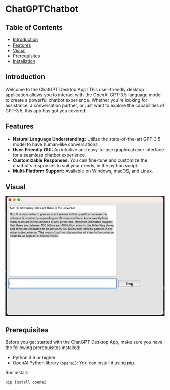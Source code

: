 # ChatGPTChatbot

## Table of Contents
- [Introduction](#introduction)
- [Features](#features)
- [Visual](#visual)
- [Prerequisites](#prerequisites)
- [Installation](#installation)

  
## Introduction

Welcome to the ChatGPT Desktop App! This user-friendly desktop application allows you to interact with the OpenAI GPT-3.5 language model to create a powerful chatbot experience. Whether you're looking for assistance, a conversation partner, or just want to explore the capabilities of GPT-3.5, this app has got you covered.

## Features

- **Natural Language Understanding:** Utilize the state-of-the-art GPT-3.5 model to have human-like conversations.
- **User-Friendly GUI:** An intuitive and easy-to-use graphical user interface for a seamless chatbot experience.
- **Customizable Responses:** You can fine-tune and customize the chatbot's responses to suit your needs, in the python script.
- **Multi-Platform Support:** Available on Windows, macOS, and Linux.

## Visual

![ChatGPT Desktop App](Capture.PNG)

## Prerequisites

Before you get started with the ChatGPT Desktop App, make sure you have the following prerequisites installed:

- Python 3.6 or higher
- OpenAI Python library (`openai`): You can install it using pip.
  
Run install: 
   ```bash
   pip install openai

